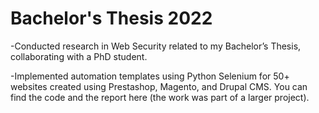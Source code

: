 # Bachelor's Thesis 2022

-Conducted research in Web Security related to my Bachelor’s Thesis, collaborating with a PhD student.

-Implemented automation templates using Python Selenium for 50+ websites created using Prestashop, Magento,
and Drupal CMS. You can find the code and the report here (the work was part of a larger project).
